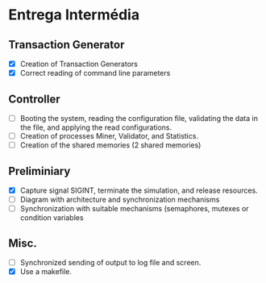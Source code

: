 # Entrega Intermédia

## Transaction Generator
- [X] Creation of Transaction Generators
- [X] Correct reading of command line parameters

## Controller
- [ ] Booting the system, reading the configuration file, validating the data in the file, and applying the read configurations.
- [ ] Creation of processes Miner, Validator, and Statistics.
- [ ] Creation of the shared memories (2 shared memories)

## Preliminiary
- [X] Capture signal SIGINT, terminate the simulation, and release resources. 
- [ ] Diagram with architecture and synchronization mechanisms
- [ ] Synchronization with suitable mechanisms (semaphores, mutexes or condition variables

## Misc.
- [ ] Synchronized sending of output to log file and screen.
- [X] Use a makefile.
